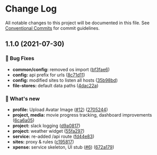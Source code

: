 # Change Log

All notable changes to this project will be documented in this file.
See [Conventional Commits](https://conventionalcommits.org) for commit guidelines.

## 1.1.0 (2021-07-30)


### 🐛 Bug Fixes

* **common/config:** removed os import ([bf3fae6](https://github.com/furystack/multiverse/commit/bf3fae6f529d1758819652ae6d8b78c716781f86))
* **config:** api prefix for urls ([8c71d11](https://github.com/furystack/multiverse/commit/8c71d113e5c3e2e6708c31257b2d6e062094bac5))
* **config:** modified sites to listen all hosts ([35b98bd](https://github.com/furystack/multiverse/commit/35b98bdd3734c6150f69ac2b3464746993c37e68))
* **file-stores:** default data paths ([4dac22a](https://github.com/furystack/multiverse/commit/4dac22a57706a13abc32357f78498da3c1f5f8a5))


### 🚀 What's new

* **profile:** Upload Avatar Image ([#12](https://github.com/furystack/multiverse/issues/12)) ([2705244](https://github.com/furystack/multiverse/commit/2705244f3670f46f2529adc61156c8593e14fd6a))
* **project, media:** movie progress tracking, dashboard improvements ([6ca6a05](https://github.com/furystack/multiverse/commit/6ca6a053ff85d653dc7219d1ec0ca08a95a06769))
* **project:** slack logging ([d9a0817](https://github.com/furystack/multiverse/commit/d9a08174e29fe767f3c37747a4f962083748ba7c))
* **project:** weather widget ([55fa297](https://github.com/furystack/multiverse/commit/55fa2976eded93ced4980f17b349ad062586cb2a))
* **service:** re-added /api route ([fd44e83](https://github.com/furystack/multiverse/commit/fd44e8335bf276e878424ee8c478e9681cc11e45))
* **sites:** proxy & rules ([c195817](https://github.com/furystack/multiverse/commit/c19581720f8c411466d9eed564d082fd99516047))
* **xpense:** service skeleton, UI stub ([#6](https://github.com/furystack/multiverse/issues/6)) ([672a179](https://github.com/furystack/multiverse/commit/672a17962a58641713651b0078a9fbcf05efc658))
